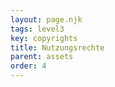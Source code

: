 ```yaml
---
layout: page.njk
tags: level3
key: copyrights
title: Nutzungsrechte
parent: assets
order: 4
---
```

